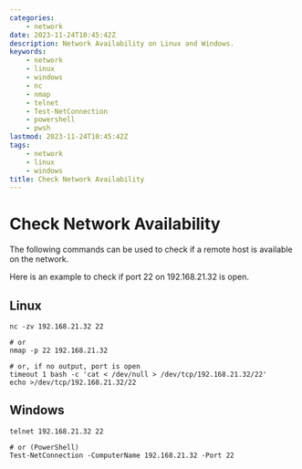```yaml
---
categories:
    - network
date: 2023-11-24T10:45:42Z
description: Network Availability on Linux and Windows.
keywords:
    - network
    - linux
    - windows
    - nc
    - nmap
    - telnet
    - Test-NetConnection
    - powershell
    - pwsh
lastmod: 2023-11-24T10:45:42Z
tags:
    - network
    - linux
    - windows
title: Check Network Availability
---
```




# Check Network Availability

The following commands can be used to check if a remote host is available on the network.

Here is an example to check if port 22 on 192.168.21.32 is open.

## Linux

```shell
nc -zv 192.168.21.32 22

# or
nmap -p 22 192.168.21.32

# or, if no output, port is open
timeout 1 bash -c 'cat < /dev/null > /dev/tcp/192.168.21.32/22'
echo >/dev/tcp/192.168.21.32/22
```

## Windows

```shell
telnet 192.168.21.32 22

# or (PowerShell)
Test-NetConnection -ComputerName 192.168.21.32 -Port 22
```
